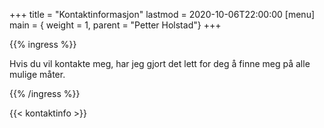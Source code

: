 +++
title = "Kontaktinformasjon"
lastmod = 2020-10-06T22:00:00
[menu]
main = { weight = 1, parent = "Petter Holstad"}
+++

{{% ingress %}}

Hvis du vil kontakte meg, har jeg gjort det lett for deg å finne meg på alle
mulige måter.

{{% /ingress %}}

{{< kontaktinfo >}}
